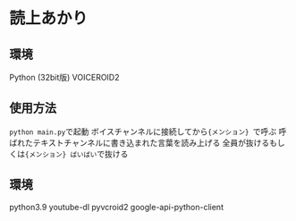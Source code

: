 # 読上あかり
## 環境
Python (32bit版)
VOICEROID2

## 使用方法
`python main.py`で起動
ボイスチャンネルに接続してから`{メンション} `で呼ぶ
呼ばれたテキストチャンネルに書き込まれた言葉を読み上げる
全員が抜けるもしくは`{メンション} ばいばい`で抜ける

## 環境
python3.9
youtube-dl
pyvcroid2
google-api-python-client